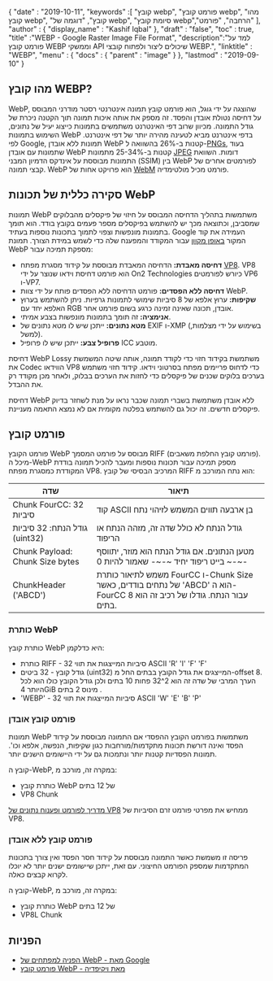{
  "date" : "2019-10-11",
  "keywords" :[ "קובץ webp", "פורמט קובץ webp", "מהו קובץ webp", "קובץ", "דוגמה של webp", "סיומת קובץ webp","הרחבה", "פורמט" ],
  "author" : {
    "display_name" : "Kashif Iqbal"
},
  "draft" : "false",
  "toc" : true,
  "title" :"WEBP - Google Raster Image File Format",
  "description":"למד על פורמט קובץ WEBP וממשקי API שיכולים ליצור ולפתוח קובצי WEBP.",
  "linktitle" : "WEBP",
  "menu" : {
    "docs" : {
      "parent" : "image"
}
},
  "lastmod" : "2019-09-10"
}

## מהו קובץ WEBP?

WebP, שהוצגה על ידי גוגל, הוא פורמט קובץ תמונה אינטרנטי רסטר מודרני המבוסס על דחיסה נטולת אובדן והפסד. זה מספק את אותה איכות תמונה תוך הקטנה ניכרת של גודל התמונה. מכיוון שרוב דפי האינטרנט משתמשים בתמונות כייצוג יעיל של נתונים, השימוש בתמונות WebP בדפי אינטרנט מביא לטעינה מהירה יותר של דפי אינטרנט. לפי Google, תמונות ללא אובדן WebP קטנות ב-26% בהשוואה ל-[PNGs](/he/image/png/), בעוד שתמונות עם אובדן WebP קטנות ב-25-34% מתמונות [JPEG](/he/image/jpeg/) דומות. השוואת התמונות מבוססת על אינדקס הדמיון המבני (SSIM) בין WebP לפורמטים אחרים של קבצי תמונה. WebP הוא פרויקט אחות של [WebM](https://en.wikipedia.org/wiki/WebM) פורמט מכיל מולטימדיה.

## סקירה כללית של תכונות WebP ##

תמונות WebP משתמשות בתהליך הדחיסה המבוסס על חיזוי של פיקסלים מהבלוקים שמסביבן, וכתוצאה מכך יש להשתמש בפיקסלים מספר פעמים בקובץ בודד. הוא תומך בתמונות מונפשות וצפוי לתמוך בתכונות נוספות בעתיד. Google העמידה את קוד המקור [באופן מקוון](https://developers.google.com/speed/webp/download) עבור המקודד והמפענח שלה כדי לשמש במידת הצורך. תמונת WebP מספקת תמיכה עבור:

* **דחיסה מאבדת:** הדחיסה המאבדת מבוססת על קידוד מסגרת מפתח [VP8](https://en.wikipedia.org/wiki/VP8). VP8 הוא פורמט דחיסת וידאו שנוצר על ידי On2 Technologies כיורש לפורמטים VP6 ו-VP7.
* **דחיסה ללא הפסדים:** פורמט הדחיסה ללא הפסדים פותח על ידי צוות WebP.
* **שקיפות:** ערוץ אלפא של 8 סיביות שימושי לתמונות גרפיות. ניתן להשתמש בערוץ האלפא יחד עם RGB אובדן, תכונה שאינה זמינה כרגע בשום פורמט אחר.
* **אנימציה:** זה תומך בתמונות מונפשות בצבע אמיתי.
* **מטא נתונים:** ייתכן שיש לו מטא נתונים של EXIF ו-XMP (בשימוש על ידי מצלמות, למשל).
* **פרופיל צבע:** ייתכן שיש לו פרופיל ICC מוטבע.

דחיסת WebP Lossy משתמשת בקידוד חזוי כדי לקודד תמונה, אותה שיטה המשמשת את Codec הווידאו VP8 כדי לדחוס פריימים מפתח בסרטוני וידאו. קידוד חזוי משתמש בערכים בלוקים שכנים של פיקסלים כדי לחזות את הערכים בבלוק, ולאחר מכן מקודד רק את ההבדל.

דחיסת WebP ללא אובדן משתמשת בשברי תמונה שכבר נראו על מנת לשחזר בדיוק פיקסלים חדשים. זה יכול גם להשתמש בפלטה מקומית אם לא נמצא התאמה מעניינת.

## פורמט קובץ ##

פורמט הקובץ WebP מבוסס על פורמט המסמך RIFF (פורמט קובץ החלפת משאבים). מיכל ה-WebP מספק תמיכה עבור תכונות נוספות ומעבר להכיל תמונה בודדת המקודדת כמסגרת מפתח VP8. המרכיב הבסיסי של קובץ RIFF הוא נתח המורכב מ:


|שדה|תיאור
---|---|
|Chunk FourCC: 32 סיביות|קוד ASCII בן ארבעה תווים המשמש לזיהוי נתח
|גודל הנתח: 32 סיביות (uint32)|גודל הנתח לא כולל שדה זה, מזהה הנתח או הריפוד
|Chunk Payload: Chunk Size bytes|מטען הנתונים. אם גודל הנתח הוא מוזר, יתווסף בייט ריפוד יחיד ~-~- שאמור להיות 0 ~-~-
|ChunkHeader ('ABCD')|משמש לתיאור כותרת FourCC ו-Chunk Size של נתחים בודדים, כאשר 'ABCD' הוא ה-FourCC עבור הנתח. גודלו של רכיב זה הוא 8 בתים.

### כותרת WebP ###

כותרת קובץ WebP היא כדלקמן:

* כותרת RIFF - 32 סיביות המייצגות את תווי ASCII 'R' 'I' 'F' 'F'
* גודל קובץ - 32 ביטים (uint32) המייצגים את גודל הקובץ בבתים החל מ-offset 8. הערך המרבי של שדה זה הוא 2^32 פחות 10 בתים ולכן גודל הקובץ כולו הוא לכל היותר 4GiB מינוס 2 בתים .
* 'WEBP' - 32 סיביות המייצגות את תווי ASCII 'W' 'E' 'B' 'P'

### פורמט קובץ אובדן ###

תמונות WebP משתמשות בפורמט הקובץ ההפסדי אם התמונה מבוססת על קידוד הפסד ואינה דורשת תכונות מתקדמות/מורחבות כגון שקיפות, הנפשה, אלפא וכו'. תמונות הפסדיות קטנות יותר ונתמכות גם על ידי היישומים הישנים יותר.

קובץ ה-WebP, במקרה זה, מורכב מ:

* כותרת קובץ WebP של 12 בתים
* VP8 Chunk

[מדריך לפורמט ופענוח נתונים של VP8](https://tools.ietf.org/html/rfc6386) ממחיש את מפרטי פורמט זרם הסיביות של VP8.

### פורמט קובץ ללא אובדן ###

פריסה זו משמשת כאשר התמונה מבוססת על קידוד חסר הפסד ואין צורך בתכונות המתקדמות שמספק הפורמט החיצוני. עם זאת, ייתכן שיישומים ישנים יותר לא יוכלו לקרוא קבצים כאלה.

קובץ ה-WebP, במקרה זה, מורכב מ:

* כותרת קובץ WebP של 12 בתים
* VP8L Chunk

## הפניות ##

* [הפניה למפתחים של WebP - מאת Google](https://developers.google.com/speed/webp/)
* [פורמט קובץ WebP - מאת ויקיפדיה](https://en.wikipedia.org/wiki/WebP)

